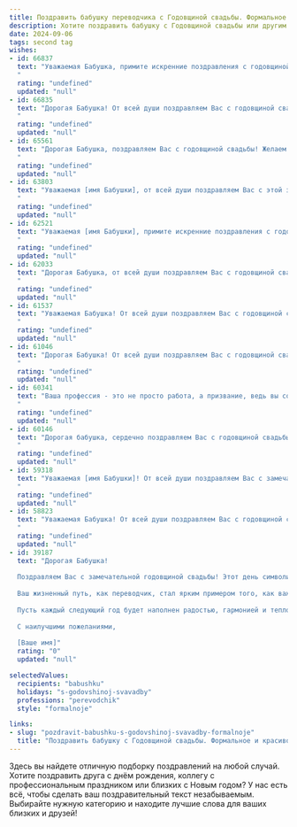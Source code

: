 ```yaml
---
title: Поздравить бабушку переводчика с Годовщиной свадьбы. Формальное и красивое
description: Хотите поздравить бабушку с Годовщиной свадьбы или другим праздником? Наш ИИ создаст незабываемое поздравление, а вы обязательно выделитесь среди других.  
date: 2024-09-06
tags: second tag
wishes:
- id: 66837
  text: "Уважаемая Бабушка, примите искренние поздравления с годовщиной свадьбы!  Ваша долгая и счастливая семейная жизнь - пример верности, любви и мудрости для всех нас. Поздравляем вас с этой замечательной датой и желаем вам  здоровья, благополучия и многих-многих светлых лет в кругу любящей семьи!
  "
  rating: "undefined"
  updated: "null"
- id: 66835
  text: "Дорогая Бабушка! От всей души поздравляем Вас с годовщиной свадьбы! Пусть этот день, как и многие годы совместной жизни, будет наполнен любовью, счастьем и гармонией.  Желаем Вам крепкого здоровья, чудесного настроения и, конечно же, новых свершений в любимой профессии переводчика.
  "
  rating: "undefined"
  updated: "null"
- id: 65561
  text: "Дорогая Бабушка, поздравляем Вас с годовщиной свадьбы! Желаем Вам крепкого здоровья, семейного благополучия и долгих лет жизни, наполненных любовью, счастьем и взаимопониманием. Пусть Ваши годы, прожитые в браке, станут для Вас настоящим сокровищем, полным теплых воспоминаний и нежных чувств.
  "
  rating: "undefined"
  updated: "null"
- id: 63803
  text: "Уважаемая [имя Бабушки], от всей души поздравляем Вас с этой замечательной годовщиной! Желаем Вам долгих лет совместной жизни, наполненных любовью, взаимопониманием и счастьем. Пусть Ваша работа переводчика, которая всегда требовала от Вас  острого ума,  остается  Вашим любимым занятием, а  Ваша семья  будет  Вашей  надежной  опорой.
  "
  rating: "undefined"
  updated: "null"
- id: 62521
  text: "Уважаемая [имя Бабушки], примите искренние поздравления с годовщиной свадьбы! Желаем вам крепкого здоровья, семейного благополучия, неиссякаемой любви и радости. Пусть ваш богатый опыт переводчика и умение находить общий язык с разными людьми всегда вдохновляют вас. Счастья вам и долгих лет совместной жизни!
  "
  rating: "undefined"
  updated: "null"
- id: 62033
  text: "Дорогая Бабушка, от всей души поздравляем Вас с годовщиной свадьбы! Желаем Вам крепкого здоровья, долгих лет совместной жизни, наполненных любовью, взаимным уважением и радостью! Пусть Ваша профессия переводчика всегда приносит Вам удовлетворение и новые открытия.
  "
  rating: "undefined"
  updated: "null"
- id: 61537
  text: "Уважаемая Бабушка! От всей души поздравляем Вас с годовщиной свадьбы! Желаем Вам крепкого здоровья, долгих лет жизни, наполненных любовью, радостью и семейным уютом. Пусть Ваша профессиональная деятельность переводчика продолжает приносить Вам удовлетворение и новые интересные задачи.
  "
  rating: "undefined"
  updated: "null"
- id: 61046
  text: "Дорогая Бабушка! От всей души поздравляем Вас с годовщиной свадьбы!  Пусть ваш многолетний союз, построенный на любви, верности и взаимопонимании,  будет  наполнен  счастьем,  теплом  и  радостью  еще  многие  и  многие  годы.  Желаем  вам  крепкого  здоровья,  неиссякаемой  энергии  и  благополучия!
  "
  rating: "undefined"
  updated: "null"
- id: 60341
  text: "Ваша профессия - это не просто работа, а призвание, ведь вы соединяете языки и культуры, помогая людям понимать друг друга. Желаем вам в этот замечательный день, день годовщины свадьбы,  крепкой любви, неиссякаемого вдохновения и бесконечного счастья в каждом мгновении жизни!
  "
  rating: "undefined"
  updated: "null"
- id: 60146
  text: "Дорогая бабушка, сердечно поздравляем Вас с годовщиной свадьбы!  Пусть ваш жизненный путь, полный любви и взаимопонимания, будет продолжен  в  благополучии,  счастье  и  гармонии.  Желаем  Вам  крепкого  здоровья,  неиссякаемой  энергии  и  много  лет  совместной  жизни  в  любви  и  радости!
  "
  rating: "undefined"
  updated: "null"
- id: 59318
  text: "Уважаемая [имя Бабушки]! От всей души поздравляем Вас с замечательным юбилеем свадьбы! Желаем Вам крепкого здоровья, долгих лет жизни, любви и семейного благополучия. Пусть ваш дом всегда будет наполнен радостью, теплом и уютом.
  "
  rating: "undefined"
  updated: "null"
- id: 58823
  text: "Уважаемая Бабушка! От всей души поздравляем Вас с годовщиной свадьбы! Желаем Вам крепкого здоровья, долгих лет жизни, семейного благополучия и, конечно же, вдохновения в Вашей профессии переводчика. Пусть Ваш дом всегда будет полон любви и радости!
  "
  rating: "undefined"
  updated: "null"
- id: 39187
  text: "Дорогая Бабушка!
  
  Поздравляем Вас с замечательной годовщиной свадьбы! Этот день символизирует не только крепость вашего союза, но и бесконечное взаимопонимание и любовь, которые вы пронесли через годы.
  
  Ваш жизненный путь, как переводчик, стал ярким примером того, как важно находить общий язык не только в словах, но и в сердцах. Вы вдохновляете нас своим терпением и мудростью, показывая, как важно бережно относиться к отношениям и поддерживать друг друга в любых обстоятельствах.
  
  Пусть каждый следующий год будет наполнен радостью, гармонией и теплом, а ваша семейная история продолжает вдохновлять нас на взаимопомощь и доверие.
  
  С наилучшими пожеланиями,
  
  [Ваше имя]"
  rating: "0"
  updated: "null"

selectedValues:
  recipients: "babushku"
  holidays: "s-godovshinoj-svavadby"
  professions: "perevodchik"
  style: "formalnoje"

links:
- slug: "pozdravit-babushku-s-godovshinoj-svavadby-formalnoje"
  title: "Поздравить бабушку с Годовщиной свадьбы. Формальное и красивое"
---
```


Здесь вы найдете отличную подборку поздравлений на любой случай. 
Хотите поздравить друга с днём рождения, коллегу с профессиональным праздником или близких с Новым годом? У нас есть всё, чтобы сделать ваш поздравительный текст незабываемым. Выбирайте нужную категорию и находите лучшие слова для ваших близких и друзей!
